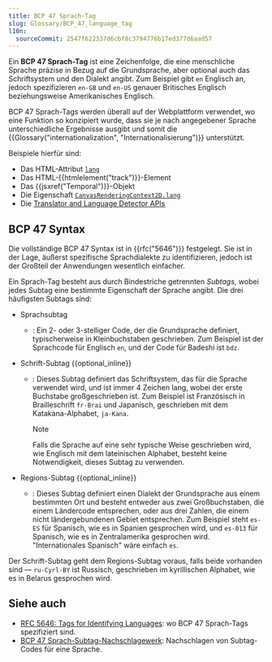 ```yaml
---
title: BCP 47 Sprach-Tag
slug: Glossary/BCP_47_language_tag
l10n:
  sourceCommit: 2547f622337d6cbf8c3794776b17ed377d6aad57
---
```


Ein **BCP 47 Sprach-Tag** ist eine Zeichenfolge, die eine menschliche Sprache präzise in Bezug auf die Grundsprache, aber optional auch das Schriftsystem und den Dialekt angibt. Zum Beispiel gibt `en` Englisch an, jedoch spezifizieren `en-GB` und `en-US` genauer Britisches Englisch beziehungsweise Amerikanisches Englisch.

BCP 47 Sprach-Tags werden überall auf der Webplattform verwendet, wo eine Funktion so konzipiert wurde, dass sie je nach angegebener Sprache unterschiedliche Ergebnisse ausgibt und somit die {{Glossary("internationalization", "Internationalisierung")}} unterstützt.

Beispiele hierfür sind:

- Das HTML-Attribut [`lang`](/de/docs/Web/HTML/Reference/Global_attributes/lang)
- Das HTML-{{htmlelement("track")}}-Element
- Das {{jsxref("Temporal")}}-Objekt
- Die Eigenschaft [`CanvasRenderingContext2D.lang`](/de/docs/Web/API/CanvasRenderingContext2D/lang)
- Die [Translator and Language Detector APIs](/de/docs/Web/API/Translator_and_Language_Detector_APIs)

## BCP 47 Syntax

Die vollständige BCP 47 Syntax ist in {{rfc("5646")}} festgelegt. Sie ist in der Lage, äußerst spezifische Sprachdialekte zu identifizieren, jedoch ist der Großteil der Anwendungen wesentlich einfacher.

Ein Sprach-Tag besteht aus durch Bindestriche getrennten _Subtags_, wobei jedes Subtag eine bestimmte Eigenschaft der Sprache angibt. Die drei häufigsten Subtags sind:

- Sprachsubtag
  - : Ein 2- oder 3-stelliger Code, der die Grundsprache definiert, typischerweise in Kleinbuchstaben geschrieben. Zum Beispiel ist der Sprachcode für Englisch `en`, und der Code für Badeshi ist `bdz`.
- Schrift-Subtag {{optional_inline}}
  - : Dieses Subtag definiert das Schriftsystem, das für die Sprache verwendet wird, und ist immer 4 Zeichen lang, wobei der erste Buchstabe großgeschrieben ist. Zum Beispiel ist Französisch in Brailleschrift `fr-Brai` und Japanisch, geschrieben mit dem Katakana-Alphabet, `ja-Kana`.

    > [!NOTE]
    > Falls die Sprache auf eine sehr typische Weise geschrieben wird, wie Englisch mit dem lateinischen Alphabet, besteht keine Notwendigkeit, dieses Subtag zu verwenden.

- Regions-Subtag {{optional_inline}}
  - : Dieses Subtag definiert einen Dialekt der Grundsprache aus einem bestimmten Ort und besteht entweder aus zwei Großbuchstaben, die einem Ländercode entsprechen, oder aus drei Zahlen, die einem nicht ländergebundenen Gebiet entsprechen. Zum Beispiel steht `es-ES` für Spanisch, wie es in Spanien gesprochen wird, und `es-013` für Spanisch, wie es in Zentralamerika gesprochen wird. "Internationales Spanisch" wäre einfach `es`.

Der Schrift-Subtag geht dem Regions-Subtag voraus, falls beide vorhanden sind — `ru-Cyrl-BY` ist Russisch, geschrieben im kyrillischen Alphabet, wie es in Belarus gesprochen wird.

## Siehe auch

- [RFC 5646: Tags for Identifying Languages](https://datatracker.ietf.org/doc/html/rfc5646): wo BCP 47 Sprach-Tags spezifiziert sind.
- [BCP 47 Sprach-Subtag-Nachschlagewerk](https://r12a.github.io/app-subtags/): Nachschlagen von Subtag-Codes für eine Sprache.
